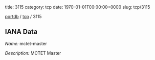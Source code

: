 title: 3115
category: tcp
date: 1970-01-01T00:00:00+0000
slug: tcp/3115

[portdb](/) / [tcp](/category/tcp.html) / 3115


## IANA Data

_Name:_ mctet-master

_Description:_ MCTET Master

